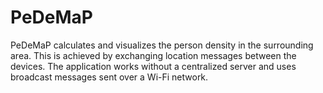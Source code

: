 # PeDeMaP
PeDeMaP calculates and visualizes the person density in the surrounding area. 
This is achieved by exchanging location messages between the devices.
The application works without a centralized server and uses broadcast messages sent over a Wi-Fi network.

